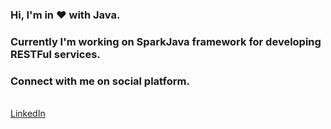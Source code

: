 ### Hi, I'm in ❤️ with __Java__.
### Currently I'm working on SparkJava framework for developing RESTFul services.

<!--
**manasvrm227/manasvrm227** is a ✨ _special_ ✨ repository because its `README.md` (this file) appears on your GitHub profile.

Here are some ideas to get you started:

- 🔭 I’m currently working on ...
- 🌱 I’m currently learning ...
- 👯 I’m looking to collaborate on ...
- 🤔 I’m looking for help with ...
- 💬 Ask me about ...
- 📫 How to reach me: ...
- 😄 Pronouns: ...
- ⚡ Fun fact: ...
-->
### Connect with me on social platform.
<br>
<a href='https://www.linkedin.com/in/manasverma2'> LinkedIn </a>
